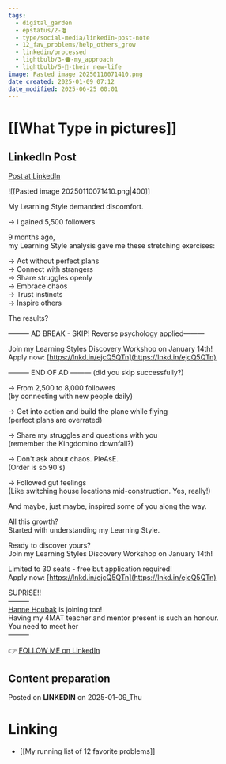 ```yaml
---
tags:
  - digital_garden
  - epstatus/2-🪴
  - type/social-media/linkedIn-post-note
  - 12_fav_problems/help_others_grow
  - linkedin/processed
  - lightbulb/3-🟠-my_approach
  - lightbulb/5-🔵-their_new-life
image: Pasted image 20250110071410.png
date_created: 2025-01-09 07:12
date_modified: 2025-06-25 00:01
---
```

# [[What Type in pictures]]

## LinkedIn Post

[Post at LinkedIn](https://www.linkedin.com/posts/sebastiankamilli_my-learning-style-demanded-discomfort-activity-7283014762190258176-ds7-?utm_source=share&utm_medium=member_desktop)

![[Pasted image 20250110071410.png|400]]

My Learning Style demanded discomfort.  
  
→ I gained 5,500 followers  
  
9 months ago,  
my Learning Style analysis gave me these stretching exercises:  
  
→ Act without perfect plans  
→ Connect with strangers  
→ Share struggles openly  
→ Embrace chaos  
→ Trust instincts  
→ Inspire others  
  
The results?  
  
——— AD BREAK - SKIP! Reverse psychology applied———  
  
Join my Learning Styles Discovery Workshop on January 14th!  
Apply now: [https://lnkd.in/ejcQ5QTn](https://lnkd.in/ejcQ5QTn)  
  
——— END OF AD ——— (did you skip successfully?)  
  
→ From 2,500 to 8,000 followers  
(by connecting with new people daily)  
  
→ Get into action and build the plane while flying  
(perfect plans are overrated)  
  
→ Share my struggles and questions with you  
(remember the Kingdomino downfall?)  
  
→ Don't ask about chaos. PleAsE.  
(Order is so 90's)  
  
→ Followed gut feelings  
(Like switching house locations mid-construction. Yes, really!)  
  
And maybe, just maybe, inspired some of you along the way.  

All this growth?  
Started with understanding my Learning Style.  
  
Ready to discover yours?  
Join my Learning Styles Discovery Workshop on January 14th!  
  
Limited to 30 seats - free but application required!  
Apply now: [https://lnkd.in/ejcQ5QTn](https://lnkd.in/ejcQ5QTn)  
  
SUPRISE!!  
———  
[Hanne Houbak](https://www.linkedin.com/in/hanne-houbak-4aa5252/) is joining too!  
Having my 4MAT teacher and mentor present is such an honour.  
You need to meet her  
———

👉 [FOLLOW ME on LinkedIn](https://www.linkedin.com/comm/mynetwork/discovery-see-all?usecase=PEOPLE_FOLLOWS&followMember=sebastiankamilli)

## Content preparation

Posted on **LINKEDIN** on 2025-01-09_Thu

# Linking

+ [[My running list of 12 favorite problems]]